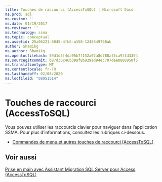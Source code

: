 ```yaml
---
title: Touches de raccourci (AccessToSQL) | Microsoft Docs
ms.prod: sql
ms.custom: ''
ms.date: 01/19/2017
ms.reviewer: ''
ms.technology: ssma
ms.topic: conceptual
ms.assetid: 25a06221-0045-4fb6-a150-1245649768ab
author: Shamikg
ms.author: Shamikg
ms.openlocfilehash: 59d1d5f4da95b7f152a92a8d780af5ca9f3d3394
ms.sourcegitcommit: b87d36c46b39af8b929ad94ec707dee8800950f5
ms.translationtype: MT
ms.contentlocale: fr-FR
ms.lasthandoff: 02/08/2020
ms.locfileid: "68051514"
---
```

# <a name="shortcut-keys-accesstosql"></a>Touches de raccourci (AccessToSQL)
Vous pouvez utiliser les raccourcis clavier pour naviguer dans l’application SSMA. Pour plus d'informations, consultez les rubriques ci-dessous.  
  
-   [Commandes de menu et autres touches de raccourci &#40;AccessToSQL&#41;](../../ssma/access/menu-commands-and-other-shortcut-keys-accesstosql.md)  
  
## <a name="see-also"></a>Voir aussi  
[Prise en main avec Assistant Migration SQL Server pour Access &#40;AccessToSQL&#41;](../../ssma/access/getting-started-with-sql-server-migration-assistant-for-access-accesstosql.md)  
  
